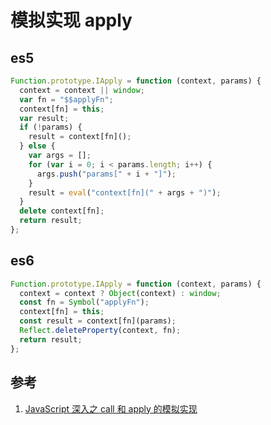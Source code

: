 # 模拟实现 apply

## es5

```js
Function.prototype.IApply = function (context, params) {
  context = context || window;
  var fn = "$$applyFn";
  context[fn] = this;
  var result;
  if (!params) {
    result = context[fn]();
  } else {
    var args = [];
    for (var i = 0; i < params.length; i++) {
      args.push("params[" + i + "]");
    }
    result = eval("context[fn](" + args + ")");
  }
  delete context[fn];
  return result;
};
```

## es6

```js
Function.prototype.IApply = function (context, params) {
  context = context ? Object(context) : window;
  const fn = Symbol("applyFn");
  context[fn] = this;
  const result = context[fn](params);
  Reflect.deleteProperty(context, fn);
  return result;
};
```

## 参考

1. [JavaScript 深入之 call 和 apply 的模拟实现](https://github.com/mqyqingfeng/Blog/issues/11)
